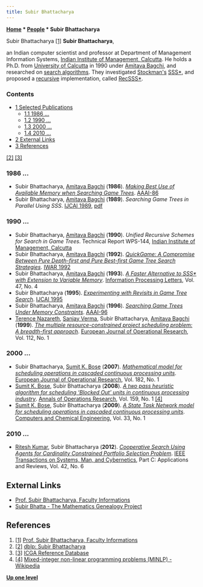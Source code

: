 ```yaml
---
title: Subir Bhattacharya
---
```

**[Home](Home "Home") \* [People](People "People") \* Subir Bhattacharya**



 [](https://www.iimcal.ac.in/users/subir) Subir Bhattacharya <a id="cite-note-1" href="#cite-ref-1">[1]</a> 
**Subir Bhattacharya**,  

an Indian computer scientist and professor at Department of Management Information Systems, [Indian Institute of Management, Calcutta](http://en.wikipedia.org/wiki/Indian_Institute_of_Management_Calcutta). He holds a Ph.D. from [University of Calcutta](https://en.wikipedia.org/wiki/University_of_Calcutta) in 1990 under [Amitava Bagchi](Amitava_Bagchi "Amitava Bagchi"), and researched on [search algorithms](Search "Search"). They investigated [Stockman's](George_Stockman "George Stockman") [SSS\*](SSS*_and_Dual* "SSS* and Dual*"), and proposed a [recursive](Recursion "Recursion") implementation, called [RecSSS\*](SSS*_and_Dual*#RecSSS "SSS* and Dual*").



### Contents


* [1 Selected Publications](#selected-publications)
	+ [1.1 1986 ...](#1986-...)
	+ [1.2 1990 ...](#1990-...)
	+ [1.3 2000 ...](#2000-...)
	+ [1.4 2010 ...](#2010-...)
* [2 External Links](#external-links)
* [3 References](#references)






<a id="cite-note-2" href="#cite-ref-2">[2]</a> <a id="cite-note-3" href="#cite-ref-3">[3]</a>



### 1986 ...


* Subir Bhattacharya, [Amitava Bagchi](Amitava_Bagchi "Amitava Bagchi") (**1986**). *[Making Best Use of Available Memory when Searching Game Trees](https://www.semanticscholar.org/paper/Making-Best-Use-of-Available-Memory-When-Searching-Bhattacharya-Bagchi/382a9878c5bcb72d760a48a3507e24eb64094853)*. [AAAI-86](Conferences#AAAI-86 "Conferences")
* Subir Bhattacharya, [Amitava Bagchi](Amitava_Bagchi "Amitava Bagchi") (**1989**). *Searching Game Trees in Parallel Using SSS*. [IJCAI 1989](Conferences#IJCAI1989 "Conferences"), [pdf](https://www.ijcai.org/Proceedings/89-1/Papers/007.pdf)


### 1990 ...


* Subir Bhattacharya, [Amitava Bagchi](Amitava_Bagchi "Amitava Bagchi") (**1990**). *Unified Recursive Schemes for Search in Game Trees*. Technical Report WPS-144, [Indian Institute of Management, Calcutta](https://en.wikipedia.org/wiki/Indian_Institute_of_Management_Calcutta)
* Subir Bhattacharya, [Amitava Bagchi](Amitava_Bagchi "Amitava Bagchi") (**1992**). *[QuickGame: A Compromise Between Pure Depth-first and Pure Best-first Game Tree Search Strategies](https://dlp5.acm.org/citation.cfm?id=664175)*. [IWAR 1992](https://dblp.uni-trier.de/db/conf/iwar/iwar1992.html)
* Subir Bhattacharya, [Amitava Bagchi](Amitava_Bagchi "Amitava Bagchi") (**1993**). *[A Faster Alternative to SSS\* with Extension to Variable Memory](https://dl.acm.org/citation.cfm?id=173194&preflayout=flat)*. [Information Processing Letters](https://en.wikipedia.org/wiki/Information_Processing_Letters), Vol. 47, No. 4
* Subir Bhattacharya (**1995**). *[Experimenting with Revisits in Game Tree Search](https://www.semanticscholar.org/paper/Experimenting-with-Revisits-in-Game-Tree-Search-Bhattacharya/e66607a46c44a59f0763e4b5a627b202193dc14e)*. [IJCAI 1995](Conferences#IJCAI1995 "Conferences")
* Subir Bhattacharya, [Amitava Bagchi](Amitava_Bagchi "Amitava Bagchi") (**1996**). *[Searching Game Trees Under Memory Constraints](https://www.aaai.org/Library/AAAI/1996/aaai96-033.php)*. [AAAI-96](Conferences#AAAI-96 "Conferences")
* [Terence Nazareth](https://dblp.uni-trier.de/pers/hd/n/Nazareth:Terence), [Sanjay Verma](Mathematician#SVerma "Mathematician"), Subir Bhattacharya, [Amitava Bagchi](Amitava_Bagchi "Amitava Bagchi") (**1999**). *[The multiple resource-constrained project scheduling problem: A breadth-first approach](https://www.semanticscholar.org/paper/The-multiple-resource-constrained-project-problem%3A-Nazareth-Verma/4de0a88cac15288e8086ee708360f2e3dbd519eb)*. [European Journal of Operational Research](https://en.wikipedia.org/wiki/European_Journal_of_Operational_Research), Vol. 112, No. 1


### 2000 ...


* Subir Bhattacharya, [Sumit K. Bose](https://dblp.uni-trier.de/pers/hd/b/Bose:Sumit_Kumar) (**2007**). *[Mathematical model for scheduling operations in cascaded continuous processing units](https://ideas.repec.org/a/eee/ejores/v182y2007i1p1-14.html)*. [European Journal of Operational Research](https://en.wikipedia.org/wiki/European_Journal_of_Operational_Research), Vol. 182, No. 1
* [Sumit K. Bose](https://dblp.uni-trier.de/pers/hd/b/Bose:Sumit_Kumar), Subir Bhattacharya (**2008**). *[A two pass heuristic algorithm for scheduling ‘Blocked Out’ units in continuous processing industry](https://link.springer.com/article/10.1007/s10479-007-0265-2)*. [Annals of Operations Research](https://en.wikipedia.org/wiki/Annals_of_Operations_Research), Vol. 159, No. 1 <a id="cite-note-4" href="#cite-ref-4">[4]</a>
* [Sumit K. Bose](https://dblp.uni-trier.de/pers/hd/b/Bose:Sumit_Kumar), Subir Bhattacharya (**2009**). *[A State Task Network model for scheduling operations in cascaded continuous processing units](https://www.semanticscholar.org/paper/A-State-Task-Network-model-for-scheduling-in-units-Bose-Bhattacharya/72cac81a69297c9e7545ece660c48de6842cf5c6)*. [Computers and Chemical Engineering](https://www.journals.elsevier.com/computers-and-chemical-engineering), Vol. 33, No. 1


### 2010 ...


* [Ritesh Kumar](Mathematician#RiKumar "Mathematician"), Subir Bhattacharya (**2012**). *[Cooperative Search Using Agents for Cardinality Constrained Portfolio Selection Problem](https://ieeexplore.ieee.org/document/6211438)*. [IEEE Transactions on Systems, Man, and Cybernetics](IEEE#SMC "IEEE"), Part C: Applications and Reviews, Vol. 42, No. 6


## External Links


* [Prof. Subir Bhattacharya, Faculty Informations](https://www.iimcal.ac.in/users/subir)
* [Subir Bhatta - The Mathematics Genealogy Project](https://genealogy.math.ndsu.nodak.edu/id.php?id=81236)


## References


1. <a id="cite-ref-1" href="#cite-note-1">[1]</a> [Prof. Subir Bhattacharya, Faculty Informations](https://www.iimcal.ac.in/users/subir)
2. <a id="cite-ref-2" href="#cite-note-2">[2]</a> [dblp: Subir Bhattacharya](https://dblp.uni-trier.de/pers/hd/b/Bhattacharya:Subir)
3. <a id="cite-ref-3" href="#cite-note-3">[3]</a> [ICGA Reference Database](ICGA_Journal#RefDB "ICGA Journal")
4. <a id="cite-ref-4" href="#cite-note-4">[4]</a> [Mixed-integer non-linear programming problems (MINLP) - Wikipedia](https://en.wikipedia.org/wiki/Deterministic_global_optimization#Mixed-integer_non-linear_programming_problems_(MINLP))

**[Up one level](People "People")**







 
